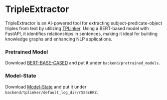 # TripleExtractor
TripleExtractor is an AI-powered tool for extracting subject-predicate-object triples from text by utilizing [TPLinker](https://github.com/131250208/TPlinker-joint-extraction). Using a BERT-based model with FastAPI, it identifies relationships in sentences, making it ideal for building knowledge graphs and enhancing NLP applications.

### Pretrained Model
Download [BERT-BASE-CASED](https://huggingface.co/bert-base-cased) and put it under `backend/pretrained_models`.

### Model-State
Download [Model-State](https://drive.google.com/file/d/1jgiPScLaWJoPd2BkeWe-jSapPLQMyKEx/view?usp=sharing) and put it under `backend/tplinker/default_log_dir/r584cHKZ`.
